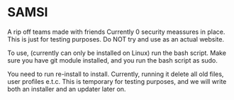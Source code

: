# SAMSI
A rip off teams made with friends
Currently 0 security meassures in place. This is just for testing purposes. Do NOT try and use as an actual website.

To use, (currently can only be installed on Linux) run the bash script. Make sure you have git module installed, and you run the bash script as sudo.

You need to run re-install to install. Currently, running it delete all old files, user profiles e.t.c. This is temporary for testing purposes, and we will write both an installer and an updater later on.

